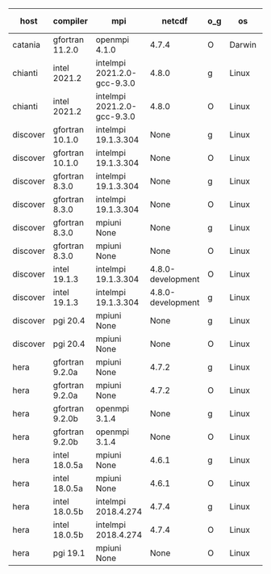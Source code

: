 

| host     | compiler                              | mpi                      | netcdf        | o_g        | os       | build       | u_pass          | u_fail          | s_pass            | s_fail            | e_pass             | e_fail             | nuopc_pass       | nuopc_fail       | artifacts link          |
|----------|---------------------------------------|--------------------------|---------------|------------|----------|-------------|-----------------|-----------------|-------------------|-------------------|--------------------|--------------------|------------------|------------------|-------------------------|
| catania | gfortran 11.2.0 | openmpi 4.1.0  | 4.7.4  | O | Darwin | PASS | None | None | None | None | None | None | None | None | <a href="https://github.com/esmf-org/esmf-test-artifacts/tree/732dd8c3fc461aa4ce1c60ed9cd8e5166a5beee0/develop/gfortran/11.2.0/O/openmpi/4.1.0" target="_blank">732dd8c</a> | 
| chianti | intel 2021.2 | intelmpi 2021.2.0-gcc-9.3.0  | 4.8.0  | g | Linux | PASS | 13898 | 0 | 49 | 0 | 80 | 0 | 52 | 0 | <a href="https://github.com/esmf-org/esmf-test-artifacts/tree/387680ac1eb2681d1dc2c5c94b23659dd883113c/develop/intel/2021.2/g/intelmpi/2021.2.0-gcc-9.3.0" target="_blank">387680a</a> | 
| chianti | intel 2021.2 | intelmpi 2021.2.0-gcc-9.3.0  | 4.8.0  | O | Linux | PASS | 13898 | 0 | 49 | 0 | 80 | 0 | 52 | 0 | <a href="https://github.com/esmf-org/esmf-test-artifacts/tree/b7aef266c7b40e3fec73553d995c0ccbb497d9af/develop/intel/2021.2/O/intelmpi/2021.2.0-gcc-9.3.0" target="_blank">b7aef26</a> | 
| discover | gfortran 10.1.0 | intelmpi 19.1.3.304  | None  | g | Linux | PASS | 13883 | 15 | 49 | 0 | 80 | 0 | 52 | 0 | <a href="https://github.com/esmf-org/esmf-test-artifacts/tree/331962674ca33f1bc48dd9b1e6feb22a2da56637/develop/gfortran/10.1.0/g/intelmpi/19.1.3.304" target="_blank">3319626</a> | 
| discover | gfortran 10.1.0 | intelmpi 19.1.3.304  | None  | O | Linux | PASS | 13883 | 15 | 49 | 0 | 80 | 0 | 52 | 0 | <a href="https://github.com/esmf-org/esmf-test-artifacts/tree/627c125f15ae37d6120a4a95c135fde929b5e34c/develop/gfortran/10.1.0/O/intelmpi/19.1.3.304" target="_blank">627c125</a> | 
| discover | gfortran 8.3.0 | intelmpi 19.1.3.304  | None  | g | Linux | PASS | 13883 | 15 | 49 | 0 | 80 | 0 | 52 | 0 | <a href="https://github.com/esmf-org/esmf-test-artifacts/tree/027b7a4d3366b21c5b5edb86ad80707514c4caf1/develop/gfortran/8.3.0/g/intelmpi/19.1.3.304" target="_blank">027b7a4</a> | 
| discover | gfortran 8.3.0 | intelmpi 19.1.3.304  | None  | O | Linux | PASS | 13883 | 15 | 49 | 0 | 80 | 0 | 52 | 0 | <a href="https://github.com/esmf-org/esmf-test-artifacts/tree/07694d10865492f75994d8a739efc8b353b05b85/develop/gfortran/8.3.0/O/intelmpi/19.1.3.304" target="_blank">07694d1</a> | 
| discover | gfortran 8.3.0 | mpiuni None  | None  | g | Linux | PASS | 12319 | 0 | 8 | 0 | 43 | 0 | None | None | <a href="https://github.com/esmf-org/esmf-test-artifacts/tree/c5212f97f32c4660ffd5ef4f6e858f3214f2001c/develop/gfortran/8.3.0/g/mpiuni/None" target="_blank">c5212f9</a> | 
| discover | gfortran 8.3.0 | mpiuni None  | None  | O | Linux | PASS | 12319 | 0 | 8 | 0 | 43 | 0 | None | None | <a href="https://github.com/esmf-org/esmf-test-artifacts/tree/8e034f51d5311ebe5df72e04dceb152dabb46620/develop/gfortran/8.3.0/O/mpiuni/None" target="_blank">8e034f5</a> | 
| discover | intel 19.1.3 | intelmpi 19.1.3.304  | 4.8.0-development  | O | Linux | PASS | 13898 | 0 | 49 | 0 | 80 | 0 | 52 | 0 | <a href="https://github.com/esmf-org/esmf-test-artifacts/tree/fb54a994cd321bcdf4b055ae9ec095a8c1e49307/develop/intel/19.1.3/O/intelmpi/19.1.3.304" target="_blank">fb54a99</a> | 
| discover | intel 19.1.3 | intelmpi 19.1.3.304  | 4.8.0-development  | g | Linux | PASS | 13898 | 0 | 49 | 0 | 80 | 0 | 52 | 0 | <a href="https://github.com/esmf-org/esmf-test-artifacts/tree/fcd754fcd3182d7023bedc76e20f875e0816ab93/develop/intel/19.1.3/g/intelmpi/19.1.3.304" target="_blank">fcd754f</a> | 
| discover | pgi 20.4 | mpiuni None  | None  | g | Linux | PASS | 11694 | 625 | 4 | 4 | 40 | 3 | None | None | <a href="https://github.com/esmf-org/esmf-test-artifacts/tree/5aab452bdcd4cd9a02f62c7a32d1e9bc3477e722/develop/pgi/20.4/g/mpiuni/None" target="_blank">5aab452</a> | 
| discover | pgi 20.4 | mpiuni None  | None  | O | Linux | PASS | 11694 | 625 | 6 | 2 | 40 | 3 | None | None | <a href="https://github.com/esmf-org/esmf-test-artifacts/tree/f1526588925667e0addc408a39ffc5664f0812da/develop/pgi/20.4/O/mpiuni/None" target="_blank">f152658</a> | 
| hera | gfortran 9.2.0a | mpiuni None  | 4.7.2  | g | Linux | PASS | 12319 | 0 | 8 | 0 | 43 | 0 | None | None | <a href="https://github.com/esmf-org/esmf-test-artifacts/tree/b95491a35a4963649164ebf0a415772177be7ded/develop/gfortran/9.2.0a/g/mpiuni/None" target="_blank">b95491a</a> | 
| hera | gfortran 9.2.0a | mpiuni None  | 4.7.2  | O | Linux | PASS | 12319 | 0 | 8 | 0 | 43 | 0 | None | None | <a href="https://github.com/esmf-org/esmf-test-artifacts/tree/9437281dc0204ba81eddb41171cc02584e657f2c/develop/gfortran/9.2.0a/O/mpiuni/None" target="_blank">9437281</a> | 
| hera | gfortran 9.2.0b | openmpi 3.1.4  | None  | g | Linux | PASS | None | None | None | None | None | None | None | None | <a href="https://github.com/esmf-org/esmf-test-artifacts/tree/0b9f387f5fc342cf554c3dbca98a6e146f790573/develop/gfortran/9.2.0b/g/openmpi/3.1.4" target="_blank">0b9f387</a> | 
| hera | gfortran 9.2.0b | openmpi 3.1.4  | None  | O | Linux | PASS | None | None | None | None | None | None | None | None | <a href="https://github.com/esmf-org/esmf-test-artifacts/tree/29a0a9ca61a6672fc654fd89ef443d7b19ebdf03/develop/gfortran/9.2.0b/O/openmpi/3.1.4" target="_blank">29a0a9c</a> | 
| hera | intel 18.0.5a | mpiuni None  | 4.6.1  | g | Linux | PASS | None | None | None | None | None | None | None | None | <a href="https://github.com/esmf-org/esmf-test-artifacts/tree/f8fd56dfdd80dc5c64aee6fcbe8a375a200a9c1b/develop/intel/18.0.5a/g/mpiuni/None" target="_blank">f8fd56d</a> | 
| hera | intel 18.0.5a | mpiuni None  | 4.6.1  | O | Linux | PASS | None | None | None | None | None | None | None | None | <a href="https://github.com/esmf-org/esmf-test-artifacts/tree/0d1428904189b7e3b14bc10aefcc2ebc15bec95e/develop/intel/18.0.5a/O/mpiuni/None" target="_blank">0d14289</a> | 
| hera | intel 18.0.5b | intelmpi 2018.4.274  | 4.7.4  | g | Linux | PASS | None | None | None | None | None | None | None | None | <a href="https://github.com/esmf-org/esmf-test-artifacts/tree/6fdc0a81b1f31f14b72c45dcc08d2d171971b2ad/develop/intel/18.0.5b/g/intelmpi/2018.4.274" target="_blank">6fdc0a8</a> | 
| hera | intel 18.0.5b | intelmpi 2018.4.274  | 4.7.4  | O | Linux | PASS | None | None | None | None | None | None | None | None | <a href="https://github.com/esmf-org/esmf-test-artifacts/tree/f2a65c6f845541337bc4eb1ce21980bff4f08051/develop/intel/18.0.5b/O/intelmpi/2018.4.274" target="_blank">f2a65c6</a> | 
| hera | pgi 19.1 | mpiuni None  | None  | O | Linux | PASS | None | None | None | None | None | None | None | None | <a href="https://github.com/esmf-org/esmf-test-artifacts/tree/469a48ac3e0726ffaf1022ce8ec64289b740bbc4/develop/pgi/19.1/O/mpiuni/None" target="_blank">469a48a</a> | 
